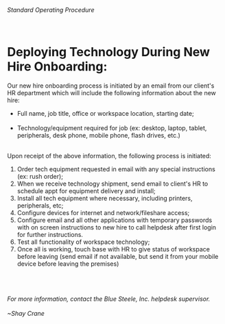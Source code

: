 *Standard Operating Procedure*<br><br><br>


# Deploying Technology During New Hire Onboarding:

Our new hire onboarding process is initiated by an email from our client's HR department which will include the following information about the new hire:<br> 

- Full name, job title, office or workspace location, starting date; <br><br> 
- Technology/equipment required for job (ex: desktop, laptop, tablet, peripherals, desk phone, mobile phone, flash drives, etc.)<br><br>


Upon receipt of the above information, the following process is initiated:<br> 

1.   Order tech equipment requested in email with any special instructions (ex: rush order); 
2.  When we receive technology shipment, send email to client's HR to schedule appt for equipment delivery and install; 
3.  Install all tech equipment where necessary, including printers, peripherals, etc; 
4.  Configure devices for internet and network/fileshare access; 
5.  Configure email and all other applications with temporary passwords with on screen instructions to new hire to call helpdesk after first login for further instructions. 
5. Test all functionality of workspace technology; 
6. Once all is working, touch base with HR to give status of workspace before leaving (send email if not available, but send it from your mobile device before leaving the premises)<br><br><br><br> 


*For more information, contact the Blue Steele, Inc. helpdesk supervisor.*<br><br> 
*~Shay Crane*
